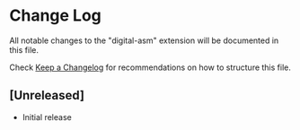 # Change Log

All notable changes to the "digital-asm" extension will be documented in this file.

Check [Keep a Changelog](http://keepachangelog.com/) for recommendations on how to structure this file.

## [Unreleased]

- Initial release